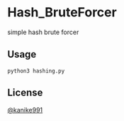 # Hash_BruteForcer
simple hash brute forcer

## Usage
``
python3 hashing.py
``

## License
[@kanike991](https://twitter.com/kanike99)
